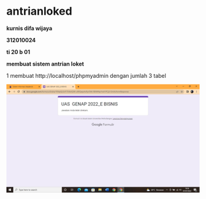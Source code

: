# antrianloked

**kurnis difa wijaya**

**312010024**

**ti 20 b 01**

**membuat sistem antrian loket**

1  membuat http://localhost/phpmyadmin dengan jumlah 3 tabel

![localhost php my admin](1.jpeg)